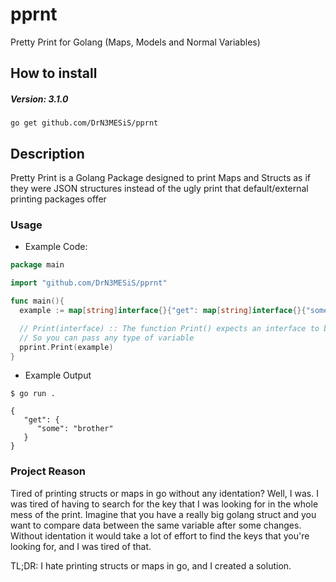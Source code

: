 # pprnt

Pretty Print for Golang (Maps, Models and Normal Variables)

## How to install

##### Version: 3.1.0

`go get github.com/DrN3MESiS/pprnt`

## Description

Pretty Print is a Golang Package designed to print Maps and Structs as if they were JSON structures instead of the ugly print that default/external printing packages offer

### Usage

- Example Code:

```go
package main

import "github.com/DrN3MESiS/pprnt"

func main(){
  example := map[string]interface{}{"get": map[string]interface{}{"some":"brother"}}

  // Print(interface) :: The function Print() expects an interface to be passed as parameters
  // So you can pass any type of variable
  pprint.Print(example)
}
```

- Example Output

```
$ go run .

{
   "get": {
      "some": "brother"
   }
}
```

### Project Reason

Tired of printing structs or maps in go without any identation? Well, I was. I was tired of having to search for the key that I was looking for in the whole mess of the print.
Imagine that you have a really big golang struct and you want to compare data between the same variable after some changes.
Without identation it would take a lot of effort to find the keys that you're looking for, and I was tired of that.

TL;DR: I hate printing structs or maps in go, and I created a solution.
